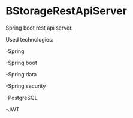 # BStorageRestApiServer
Spring boot rest api server.

Used technologies:

-Spring

-Spring boot

-Spring data

-Spring security

-PostgreSQL

-JWT
